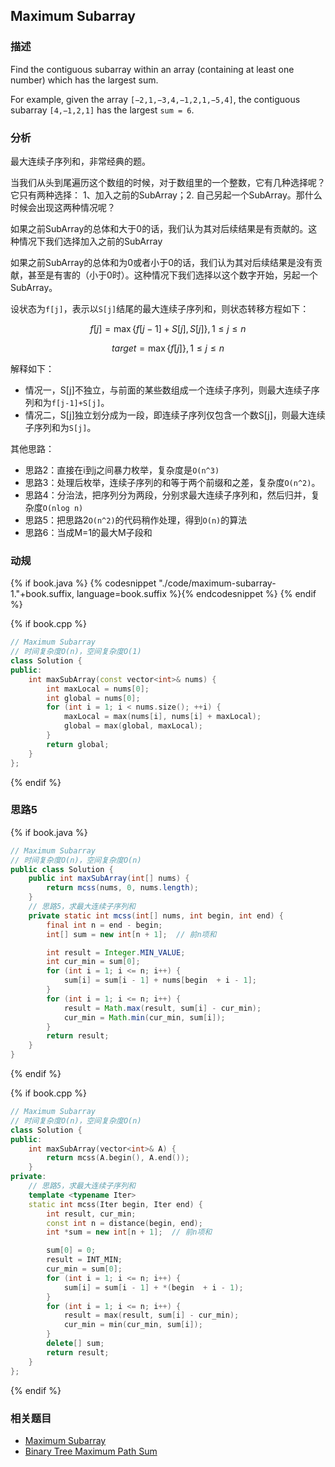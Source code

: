 ## Maximum Subarray


### 描述

Find the contiguous subarray within an array (containing at least one number) which has the largest sum.

For example, given the array `[−2,1,−3,4,−1,2,1,−5,4]`,
the contiguous subarray `[4,−1,2,1]` has the largest `sum = 6`.


### 分析

最大连续子序列和，非常经典的题。

当我们从头到尾遍历这个数组的时候，对于数组里的一个整数，它有几种选择呢？它只有两种选择： 1、加入之前的SubArray；2. 自己另起一个SubArray。那什么时候会出现这两种情况呢？

如果之前SubArray的总体和大于0的话，我们认为其对后续结果是有贡献的。这种情况下我们选择加入之前的SubArray

如果之前SubArray的总体和为0或者小于0的话，我们认为其对后续结果是没有贡献，甚至是有害的（小于0时）。这种情况下我们选择以这个数字开始，另起一个SubArray。

设状态为`f[j]`，表示以`S[j]`结尾的最大连续子序列和，则状态转移方程如下：

$$f[j] = \max\left\{f[j-1]+S[j],S[j]\right\}, 1 \leq j \leq n$$

$$target = \max\left\{f[j]\right\}, 1 \leq j \leq n$$

解释如下：

* 情况一，S[j]不独立，与前面的某些数组成一个连续子序列，则最大连续子序列和为`f[j-1]+S[j]`。
* 情况二，S[j]独立划分成为一段，即连续子序列仅包含一个数S[j]，则最大连续子序列和为`S[j]`。  

其他思路：

* 思路2：直接在i到j之间暴力枚举，复杂度是`O(n^3)`
* 思路3：处理后枚举，连续子序列的和等于两个前缀和之差，复杂度`O(n^2)`。
* 思路4：分治法，把序列分为两段，分别求最大连续子序列和，然后归并，复杂度`O(nlog n)`
* 思路5：把思路2`O(n^2)`的代码稍作处理，得到`O(n)`的算法
* 思路6：当成M=1的最大M子段和


### 动规

{% if book.java %}
{% codesnippet "./code/maximum-subarray-1."+book.suffix, language=book.suffix %}{% endcodesnippet %}
{% endif %}

{% if book.cpp %}
```cpp
// Maximum Subarray
// 时间复杂度O(n)，空间复杂度O(1)
class Solution {
public:
    int maxSubArray(const vector<int>& nums) {
        int maxLocal = nums[0];
        int global = nums[0];
        for (int i = 1; i < nums.size(); ++i) {
            maxLocal = max(nums[i], nums[i] + maxLocal);
            global = max(global, maxLocal);
        }
        return global;
    }
};
```
{% endif %}


### 思路5

{% if book.java %}
```java
// Maximum Subarray
// 时间复杂度O(n)，空间复杂度O(n)
public class Solution {
    public int maxSubArray(int[] nums) {
        return mcss(nums, 0, nums.length);
    }
    // 思路5，求最大连续子序列和
    private static int mcss(int[] nums, int begin, int end) {
        final int n = end - begin;
        int[] sum = new int[n + 1];  // 前n项和

        int result = Integer.MIN_VALUE;
        int cur_min = sum[0];
        for (int i = 1; i <= n; i++) {
            sum[i] = sum[i - 1] + nums[begin  + i - 1];
        }
        for (int i = 1; i <= n; i++) {
            result = Math.max(result, sum[i] - cur_min);
            cur_min = Math.min(cur_min, sum[i]);
        }
        return result;
    }
}
```
{% endif %}

{% if book.cpp %}
```cpp
// Maximum Subarray
// 时间复杂度O(n)，空间复杂度O(n)
class Solution {
public:
    int maxSubArray(vector<int>& A) {
        return mcss(A.begin(), A.end());
    }
private:
    // 思路5，求最大连续子序列和
    template <typename Iter>
    static int mcss(Iter begin, Iter end) {
        int result, cur_min;
        const int n = distance(begin, end);
        int *sum = new int[n + 1];  // 前n项和

        sum[0] = 0;
        result = INT_MIN;
        cur_min = sum[0];
        for (int i = 1; i <= n; i++) {
            sum[i] = sum[i - 1] + *(begin  + i - 1);
        }
        for (int i = 1; i <= n; i++) {
            result = max(result, sum[i] - cur_min);
            cur_min = min(cur_min, sum[i]);
        }
        delete[] sum;
        return result;
    }
};
```
{% endif %}


### 相关题目

* [Maximum Subarray](maximum-subarray.md)
* [Binary Tree Maximum Path Sum](../binary-tree/recursion/binary-tree-maximum-path-sum.md)
